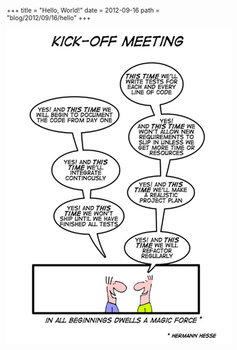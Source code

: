 +++
title = "Hello, World!"
date = 2012-09-16
path = "blog/2012/09/16/hello"
+++

![Hesse](/geekandpoke.jpg)

